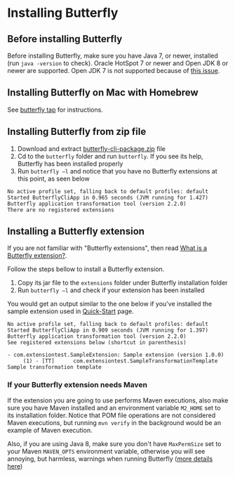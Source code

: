 
# Installing Butterfly

## Before installing Butterfly

Before installing Butterfly, make sure you have Java 7, or newer, installed (run `java -version` to check). Oracle HotSpot 7 or newer and Open JDK 8 or newer are supported. Open JDK 7 is not supported because of [this issue](https://answers.launchpad.net/ubuntu/+source/openjdk-7/+question/192941).

## Installing Butterfly on Mac with Homebrew

See [butterfly tap](https://github.com/paypal/homebrew-butterfly) for instructions.

## Installing Butterfly from zip file

1. Download and extract [butterfly-cli-package.zip](https://repo1.maven.org/maven2/com/paypal/butterfly/butterfly-cli-package/2.2.0/butterfly-cli-package-2.2.0.zip) file
1. Cd to the `butterfly` folder and run `butterfly`. If you see its help, Butterfly has been installed properly
1. Run `butterfly –l` and notice that you have no Butterfly extensions at this point, as seen below

```
No active profile set, falling back to default profiles: default
Started ButterflyCliApp in 0.965 seconds (JVM running for 1.427)
Butterfly application transformation tool (version 2.2.0)
There are no registered extensions
```

## Installing a Butterfly extension

If you are not familiar with "Butterfly extensions", then read [What is a Butterfly extension?](https://paypal.github.io/butterfly/Extension-development-guide).

Follow the steps bellow to install a Butterfly extension.

1. Copy its jar file to the `extensions` folder under Butterfly installation folder
1. Run `butterfly –l` and check if your extension has been installed

You would get an output similar to the one below if you've installed the sample extension used in [Quick-Start](https://paypal.github.io/butterfly/QUICK_START) page.

```
No active profile set, falling back to default profiles: default
Started ButterflyCliApp in 0.909 seconds (JVM running for 1.397)
Butterfly application transformation tool (version 2.2.0)
See registered extensions below (shortcut in parenthesis)

- com.extensiontest.SampleExtension: Sample extension (version 1.0.0)
	 (1) - [TT] 	 com.extensiontest.SampleTransformationTemplate 	 Sample transformation template
```

### If your Butterfly extension needs Maven

If the extension you are going to use performs Maven executions, also make sure you have Maven installed and an environment variable `M2_HOME` set to its installation folder. Notice that POM file operations are not considered Maven executions, but running `mvn verify` in the background would be an example of Maven execution.

Also, if you are using Java 8, make sure you don't have `MaxPermSize` set to your Maven `MAVEN_OPTS` environment variable, otherwise you will see annoying, but harmless, warnings when running Butterfly ([more details here](http://stackoverflow.com/questions/22634644/java-hotspottm-64-bit-server-vm-warning-ignoring-option-maxpermsize))
